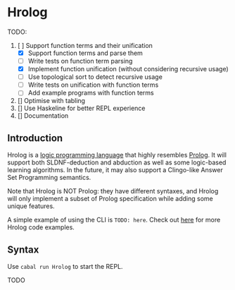 # Hrolog

TODO:
1. [ ] Support function terms and their unification
   - [x] Support function terms and parse them
   - [ ] Write tests on function term parsing
   - [x] Implement function unification (without considering recursive usage)
   - [ ] Use topological sort to detect recursive usage
   - [ ] Write tests on unification with function terms
   - [ ] Add example programs with function terms
2. [] Optimise with tabling
3. [] Use Haskeline for better REPL experience
4. [] Documentation

## Introduction
Hrolog is a [logic programming language](https://en.wikipedia.org/wiki/Logic_programming) that highly resembles [Prolog](https://en.wikipedia.org/wiki/Prolog). It will support both SLDNF-deduction and abduction as well as some logic-based learning algorithms. In the future, it may also support a Clingo-like Answer Set Programming semantics.

Note that Hrolog is NOT Prolog: they have different syntaxes, and Hrolog will only implement a subset of Prolog specification while adding some unique features.

A simple example of using the CLI is `TODO: here`. Check out [here](/src/Test/programs/) for more Hrolog code examples.

## Syntax
Use `cabal run Hrolog` to start the REPL.

TODO
